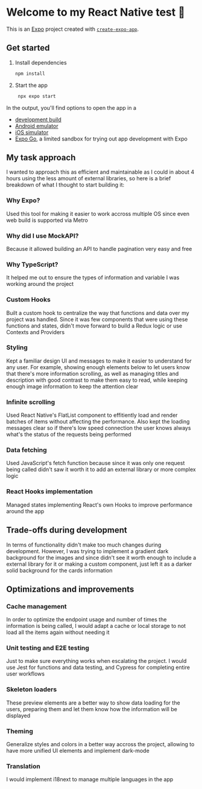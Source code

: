# Welcome to my React Native test 👋

This is an [Expo](https://expo.dev) project created with [`create-expo-app`](https://www.npmjs.com/package/create-expo-app).

## Get started

1. Install dependencies

   ```bash
   npm install
   ```

2. Start the app

   ```bash
    npx expo start
   ```

In the output, you'll find options to open the app in a

- [development build](https://docs.expo.dev/develop/development-builds/introduction/)
- [Android emulator](https://docs.expo.dev/workflow/android-studio-emulator/)
- [iOS simulator](https://docs.expo.dev/workflow/ios-simulator/)
- [Expo Go](https://expo.dev/go), a limited sandbox for trying out app development with Expo

## My task approach

I wanted to approach this as efficient and maintainable as I could in about 4 hours using the less amount of external libraries, so here is a brief breakdown of what I thought to start building it:

### Why Expo?

Used this tool for making it easier to work accross multiple OS since even web build is supported via Metro

### Why did I use MockAPI?

Because it allowed building an API to handle pagination very easy and free

### Why TypeScript?

It helped me out to ensure the types of information and variable I was working around the project

### Custom Hooks

Built a custom hook to centralize the way that functions and data over my project was handled. Since it was few components that were using these functions and states, didn't move forward to build a Redux logic or use Contexts and Providers

### Styling

Kept a familiar design UI and messages to make it easier to understand for any user. For example, showing enough elements below to let users know that there's more information scrolling, as well as managing titles and description with good contrast to make them easy to read, while keeping enough image information to keep the attention clear

### Infinite scrolling

Used React Native's FlatList component to effitiently load and render batches of items without affecting the performance. Also kept the loading messages clear so if there's low speed connection the user knows always what's the status of the requests being performed

### Data fetching

Used JavaScript's fetch function because since it was only one request being called didn't saw it worth it to add an external library or more complex logic

### React Hooks implementation

Managed states implementing React's own Hooks to improve performance around the app

## Trade-offs during development

In terms of functionality didn't make too much changes during development. However, I was trying to implement a gradient dark background for the images and since didn't see it worth enough to include a external library for it or making a custom component, just left it as a darker solid background for the cards information

## Optimizations and improvements

### Cache management

In order to optimize the endpoint usage and number of times the information is being called, I would adapt a cache or local storage to not load all the items again without needing it

### Unit testing and E2E testing

Just to make sure everything works when escalating the project. I would use Jest for functions and data testing, and Cypress for completing entire user workflows

### Skeleton loaders

These preview elements are a better way to show data loading for the users, preparing them and let them know how the information will be displayed

### Theming

Generalize styles and colors in a better way accross the project, allowing to have more unified UI elements and implement dark-mode

### Translation

I would implement i18next to manage multiple languages in the app
